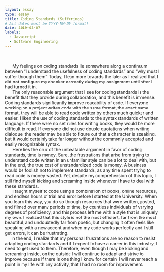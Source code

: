 ```yaml
---
layout: essay
type: essay
title: Coding Standards (Sufferings)
# All dates must be YYYY-MM-DD format!
date: 2019-02-07
labels:
  - Javascript
  - Software Engineering
---
```

<br/><br/>
&nbsp;&nbsp;&nbsp;&nbsp;&nbsp;&nbsp;My feelings on coding standards lie somewhere along a continuum between “I understand the usefulness of coding standards” and “why must I suffer through them”.  Today, I lean more towards the later as I realized that I did not configure my checker correctly during my assignment until after I had turned it in.<br/>
&nbsp;&nbsp;&nbsp;&nbsp;&nbsp;&nbsp;The only reasonable argument that I see for coding standards is the benefit that they provide during collaboration, and this benefit is immense.  Coding standards significantly improve readability of code.  If everyone working on a project writes code with the same format, the exact same format, they will be able to read code written by others much quicker and easier.  I liken the use of coding standards to the syntax standards of written language.  If there were no set rules for writing books, they would be more difficult to read.  If everyone did not use double quotations when writing dialogue, the reader may be able to figure out that a character is speaking, but it would certainly take far longer without the commonly accepted and easily recognizable syntax.<br/>
&nbsp;&nbsp;&nbsp;&nbsp;&nbsp;&nbsp;Here lies the crux of the unbeatable argument in favor of coding standards, time is money.  Sure, the frustrations that arise from trying to understand code written in an unfamiliar style can be a lot to deal with, but in the end, the true cost of unstandardized code is money.  A business would be foolish not to implement standards, as any time spent trying to read code is money wasted.  Yet, despite my comprehension of this topic, I still find myself kicking and screaming inside whenever I have to deal with these standards.<br/>
&nbsp;&nbsp;&nbsp;&nbsp;&nbsp;&nbsp;I taught myself to code using a combination of books, online resources, and endless hours of trial and error before I started at the University.  When you learn this way, you do so through resources that were written, posted, and filmed over many periods of time, by countless individuals of varying degrees of proficiency, and this process left me with a style that is uniquely my own.  I realized that this style is not the most efficient, far from the most beautiful, and undoubtedly far from poetic, but changing it often feels like speaking with a new accent and when my code works perfectly and I still get errors, it can be frustrating.  <br/>
&nbsp;&nbsp;&nbsp;&nbsp;&nbsp;&nbsp;n the end, I realize that my personal frustrations are no reason to resist adapting coding standards and if I expect to have a career in this industry, I need to get used to them.  Therefore, even though I may be kicking and screaming inside, on the outside I will continue to adapt and strive to improve because if there is one thing I know for certain, I will never reach a point in my life with any activity, that I had no room for improvement.
